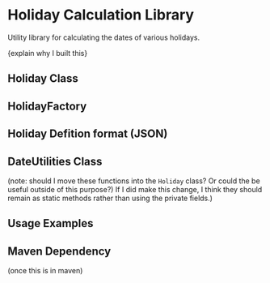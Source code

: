 # Holiday Calculation Library

Utility library for calculating the dates of various holidays.

{explain why I built this}


## Holiday Class

## HolidayFactory

## Holiday Defition format (JSON)

## DateUtilities Class

(note: should I move these functions into the `Holiday` class? Or could the be useful outside of this purpose?) If I did make this change, I think they should remain as static methods rather than using the private fields.)

## Usage Examples

## Maven Dependency
(once this is in maven)